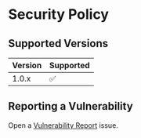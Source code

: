 # Security Policy

## Supported Versions

| Version | Supported          |
| ------- | ------------------ |
| 1.0.x   | :white_check_mark: |

## Reporting a Vulnerability

Open a [Vulnerability Report](https://github.com/krp-races/krp-node-wrapper/issues/new?assignees=&labels=&projects=&template=vulnerability_report.yml) issue.
